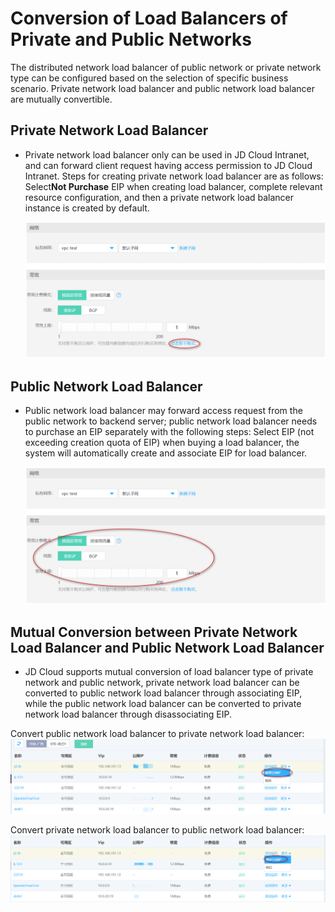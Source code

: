 # Conversion of Load Balancers of Private and Public Networks

  The distributed network load balancer of public network or private network type can be configured based on the selection of specific business scenario. Private network load balancer and public network load balancer are mutually convertible.

## Private Network Load Balancer

- Private network load balancer only can be used in JD Cloud Intranet, and can forward client request having access permission to JD Cloud Intranet. Steps for creating private network load balancer are as follows:
  Select**Not Purchase** EIP when creating load balancer, complete relevant resource configuration, and then a private network load balancer instance is created by default.
  
  ![私网DNLB](../../../../image/Networking/Distributed-Network-Load-Balancer/DNLB-010.png)
## Public Network Load Balancer

- Public network load balancer may forward access request from the public network to backend server; public network load balancer needs to purchase an EIP separately with the following steps:
    Select EIP (not exceeding creation quota of EIP) when buying a load balancer, the system will automatically create and associate EIP for load balancer.
    
  ![公网DNLB](../../../../image/Networking/Distributed-Network-Load-Balancer/DNLB-011.png)

## Mutual Conversion between Private Network Load Balancer and Public Network Load Balancer

- JD Cloud supports mutual conversion of load balancer type of private network and public network, private network load balancer can be converted to public network load balancer through associating EIP, while the public network load balancer can be converted to private network load balancer through disassociating EIP.

Convert public network load balancer to private network load balancer:
  ![DNLB私网转换为公网](../../../../image/Networking/Distributed-Network-Load-Balancer/DNLB-012.png)

Convert private network load balancer to public network load balancer:
  ![DNLB公网转换为私网](../../../../image/Networking/Distributed-Network-Load-Balancer/DNLB-013.png)

	


	
